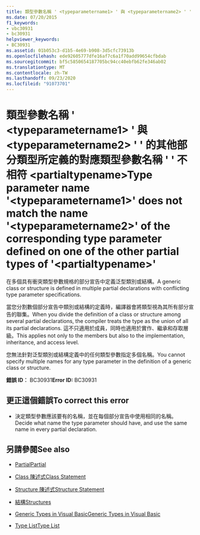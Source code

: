 ```yaml
---
title: 類型參數名稱 ' <typeparametername1> ' 與 <typeparametername2> ' ' 的其他部分類型所定義的對應類型參數名稱 ' ' 不相符 <partialtypename>
ms.date: 07/20/2015
f1_keywords:
- vbc30931
- bc30931
helpviewer_keywords:
- BC30931
ms.assetid: 01b053c3-d1b5-4e69-b908-3d5cfc73913b
ms.openlocfilehash: ede92605777dfe16af7c6a1f70add99654cfbdab
ms.sourcegitcommit: bf5c5850654187705bc94cc40ebfb62fe346ab02
ms.translationtype: MT
ms.contentlocale: zh-TW
ms.lasthandoff: 09/23/2020
ms.locfileid: "91073701"
---
```

# <a name="type-parameter-name-typeparametername1-does-not-match-the-name-typeparametername2-of-the-corresponding-type-parameter-defined-on-one-of-the-other-partial-types-of-partialtypename"></a><span data-ttu-id="6a052-102">類型參數名稱 ' \<typeparametername1> ' 與 \<typeparametername2> ' ' 的其他部分類型所定義的對應類型參數名稱 ' ' 不相符 \<partialtypename></span><span class="sxs-lookup"><span data-stu-id="6a052-102">Type parameter name '\<typeparametername1>' does not match the name '\<typeparametername2>' of the corresponding type parameter defined on one of the other partial types of '\<partialtypename>'</span></span>

<span data-ttu-id="6a052-103">在多個具有衝突類型參數規格的部分宣告中定義泛型類別或結構。</span><span class="sxs-lookup"><span data-stu-id="6a052-103">A generic class or structure is defined in multiple partial declarations with conflicting type parameter specifications.</span></span>  
  
 <span data-ttu-id="6a052-104">當您分割數個部分宣告中類別或結構的定義時，編譯器會將類型視為其所有部分宣告的聯集。</span><span class="sxs-lookup"><span data-stu-id="6a052-104">When you divide the definition of a class or structure among several partial declarations, the compiler treats the type as the union of all its partial declarations.</span></span> <span data-ttu-id="6a052-105">這不只適用於成員，同時也適用於實作、繼承和存取層級。</span><span class="sxs-lookup"><span data-stu-id="6a052-105">This applies not only to the members but also to the implementation, inheritance, and access level.</span></span>  
  
 <span data-ttu-id="6a052-106">您無法針對泛型類別或結構定義中的任何類型參數指定多個名稱。</span><span class="sxs-lookup"><span data-stu-id="6a052-106">You cannot specify multiple names for any type parameter in the definition of a generic class or structure.</span></span>  
  
 <span data-ttu-id="6a052-107">**錯誤 ID︰** BC30931</span><span class="sxs-lookup"><span data-stu-id="6a052-107">**Error ID:** BC30931</span></span>  
  
## <a name="to-correct-this-error"></a><span data-ttu-id="6a052-108">更正這個錯誤</span><span class="sxs-lookup"><span data-stu-id="6a052-108">To correct this error</span></span>  
  
- <span data-ttu-id="6a052-109">決定類型參數應該要有的名稱，並在每個部分宣告中使用相同的名稱。</span><span class="sxs-lookup"><span data-stu-id="6a052-109">Decide what name the type parameter should have, and use the same name in every partial declaration.</span></span>  
  
## <a name="see-also"></a><span data-ttu-id="6a052-110">另請參閱</span><span class="sxs-lookup"><span data-stu-id="6a052-110">See also</span></span>

- [<span data-ttu-id="6a052-111">Partial</span><span class="sxs-lookup"><span data-stu-id="6a052-111">Partial</span></span>](../language-reference/modifiers/partial.md)
- [<span data-ttu-id="6a052-112">Class 陳述式</span><span class="sxs-lookup"><span data-stu-id="6a052-112">Class Statement</span></span>](../language-reference/statements/class-statement.md)
- [<span data-ttu-id="6a052-113">Structure 陳述式</span><span class="sxs-lookup"><span data-stu-id="6a052-113">Structure Statement</span></span>](../language-reference/statements/structure-statement.md)

- [<span data-ttu-id="6a052-114">結構</span><span class="sxs-lookup"><span data-stu-id="6a052-114">Structures</span></span>](../programming-guide/language-features/data-types/structures.md)
- [<span data-ttu-id="6a052-115">Generic Types in Visual Basic</span><span class="sxs-lookup"><span data-stu-id="6a052-115">Generic Types in Visual Basic</span></span>](../programming-guide/language-features/data-types/generic-types.md)
- [<span data-ttu-id="6a052-116">Type List</span><span class="sxs-lookup"><span data-stu-id="6a052-116">Type List</span></span>](../language-reference/statements/type-list.md)
